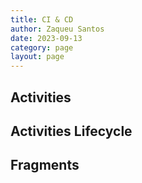 ```yaml
---
title: CI & CD
author: Zaqueu Santos
date: 2023-09-13
category: page
layout: page
---
```


## Activities

## Activities Lifecycle

## Fragments
